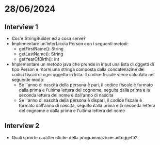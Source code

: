 # 28/06/2024
## Interview 1
- Cos'è StringBuilder ed a cosa serve?
- Implementare un'interfaccia Person con i seguenti metodi:
    - getFirstName(): String
    - getLastName(): String
    - getYearOfBirth(): int
- Implementare un metodo java che prende in input una lista di oggetti di tipo Person e ritorni una stringa composta dalla concatenazine dei codici fiscali di ogni oggetto in lista. Il codice fiscale viene calcolato nel seguente modo:
    - Se l'anno di nascità della persona è pari, il codice fiscale è formato dalla prima e l'ultima lettera del cognome, seguita dalla prima e la seconda lettera del nome e dall'anno di nascita
    - Se l'anno di nascità della persona è dispari, il codice fiscale è formato dall'anno di nascita, seguito dalla prima e la seconda lettera del cognome e dalla prima e l'ultima lettera del nome

## Interview 2
- Quali sono le caratteristiche della programmazione ad oggetti?
